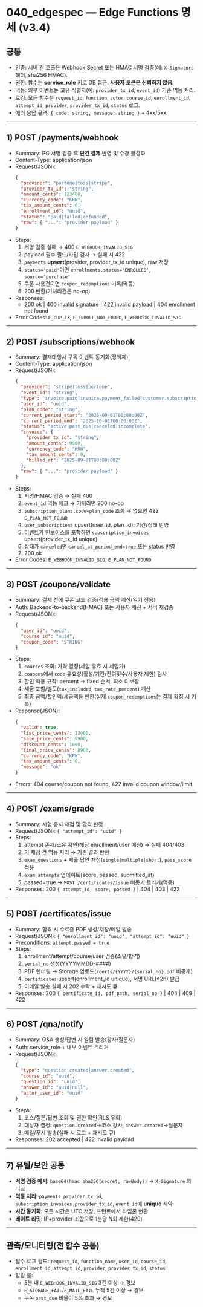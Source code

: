 # 040_edgespec — Edge Functions 명세 (v3.4)

## 공통
- 인증: 서버 간 호출은 Webhook Secret 또는 HMAC 서명 검증(예: `X-Signature` 헤더, sha256 HMAC).
- 권한: 함수는 **service_role** 키로 DB 접근. **사용자 토큰은 신뢰하지 않음**.
- 멱등: 외부 이벤트는 고유 식별자(예: `provider_tx_id`, `event_id`) 기준 멱등 처리.
- 로깅: 모든 함수는 `request_id`, `function`, `actor`, `course_id`, `enrollment_id`, `attempt_id`, `provider`, `provider_tx_id`, `status` 로그.
- 에러 응답 규격: `{ code: string, message: string }` + 4xx/5xx.

---

## 1) POST /payments/webhook
- Summary: PG 서명 검증 후 **단건 결제** 반영 및 수강 활성화
- Content-Type: application/json
- Request(JSON):
  ```json
  {
    "provider": "portone|toss|stripe",
    "provider_tx_id": "string",
    "amount_cents": 123400,
    "currency_code": "KRW",
    "tax_amount_cents": 0,
    "enrollment_id": "uuid",
    "status": "paid|failed|refunded",
    "raw": { "...": "provider payload" }
  }
  ```
- Steps:
  1) 서명 검증 실패 → 400 `E_WEBHOOK_INVALID_SIG`
  2) payload 필수 필드/타입 검사 → 실패 시 422
  3) `payments` **upsert**(provider, provider_tx_id unique), raw 저장
  4) `status='paid'`이면 `enrollments.status='ENROLLED'`, `source='purchase'`
  5) 쿠폰 사용건이면 `coupon_redemptions` 기록(멱등)
  6) 200 반환(기처리건은 no-op)
- Responses:
  - 200 ok | 400 invalid signature | 422 invalid payload | 404 enrollment not found
- Error Codes: `E_DUP_TX`, `E_ENROLL_NOT_FOUND`, `E_WEBHOOK_INVALID_SIG`

---

## 2) POST /subscriptions/webhook
- Summary: 결제대행사 구독 이벤트 동기화(정액제)
- Content-Type: application/json
- Request(JSON):
  ```json
  {
    "provider": "stripe|toss|portone",
    "event_id": "string",
    "type": "invoice.paid|invoice.payment_failed|customer.subscription.updated|customer.subscription.deleted",
    "user_id": "uuid",
    "plan_code": "string",
    "current_period_start": "2025-09-01T00:00:00Z",
    "current_period_end": "2025-10-01T00:00:00Z",
    "status": "active|past_due|canceled|incomplete",
    "invoice": {
      "provider_tx_id": "string",
      "amount_cents": 9900,
      "currency_code": "KRW",
      "tax_amount_cents": 0,
      "billed_at": "2025-09-01T00:00:00Z"
    },
    "raw": { "...": "provider payload" }
  }
  ```
- Steps:
  1) 서명/HMAC 검증 → 실패 400
  2) `event_id` 멱등 체크 → 기처리면 200 no-op
  3) `subscription_plans.code=plan_code` 조회 → 없으면 422 `E_PLAN_NOT_FOUND`
  4) `user_subscriptions` upsert(user_id, plan_id): 기간/상태 반영
  5) 이벤트가 인보이스를 포함하면 `subscription_invoices` upsert(provider_tx_id unique)
  6) 상태가 `canceled`면 `cancel_at_period_end=true` 또는 status 반영
  7) 200 ok
- Error Codes: `E_WEBHOOK_INVALID_SIG`, `E_PLAN_NOT_FOUND`

---

## 3) POST /coupons/validate
- Summary: 결제 전에 쿠폰 코드 검증/적용 금액 계산(읽기 전용)
- Auth: Backend-to-backend(HMAC) 또는 사용자 세션 + 서버 재검증
- Request(JSON):
  ```json
  {
    "user_id": "uuid",
    "course_id": "uuid",
    "coupon_code": "STRING"
  }
  ```
- Steps:
  1) `courses` 조회: 가격 결정(세일 유효 시 세일가)
  2) `coupons`에서 `code` 유효성(활성/기간/잔여횟수/사용자 제한) 검사
  3) 할인 적용 규칙: percent → fixed 순서, 최소 0 보장
  4) 세금 포함/별도(`tax_included`, `tax_rate_percent`) 계산
  5) 최종 금액/할인액/세금액을 반환(실제 `coupon_redemptions`는 결제 확정 시 기록)
- Response(JSON):
  ```json
  {
    "valid": true,
    "list_price_cents": 12000,
    "sale_price_cents": 9900,
    "discount_cents": 1000,
    "final_price_cents": 8900,
    "currency_code": "KRW",
    "tax_amount_cents": 0,
    "message": "ok"
  }
  ```
- Errors: 404 course/coupon not found, 422 invalid coupon window/limit

---

## 4) POST /exams/grade
- Summary: 시험 응시 채점 및 합격 판정
- Request(JSON): `{ "attempt_id": "uuid" }`
- Steps:
  1) attempt 존재/소유 확인(해당 enrollment/user 매칭) → 실패 404/403
  2) 기 채점 건 멱등 처리 → 기존 결과 반환
  3) `exam_questions` + 제출 답안 채점(`single|multiple|short`), `pass_score` 적용
  4) `exam_attempts` 업데이트(score, passed, submitted_at)
  5) passed=true → `POST /certificates/issue` 비동기 트리거(멱등)
- Responses: 200 `{ attempt_id, score, passed }` | 404 | 403 | 422

---

## 5) POST /certificates/issue
- Summary: 합격 시 수료증 PDF 생성/저장/메일 발송
- Request(JSON): `{ "enrollment_id": "uuid", "attempt_id": "uuid" }`
- Preconditions: `attempt.passed = true`
- Steps:
  1) enrollment/attempt/course/user 검증(소유/합격)
  2) `serial_no` 생성(YYYYMMDD-####)
  3) PDF 렌더링 → Storage 업로드(`/certs/{YYYY}/{serial_no}.pdf` 비공개)
  4) `certificates` upsert(enrollment_id unique), 서명 URL(≤2h) 발급
  5) 이메일 발송 실패 시 202 수락 + 재시도 큐
- Responses: 200 `{ certificate_id, pdf_path, serial_no }` | 404 | 409 | 422

---

## 6) POST /qna/notify
- Summary: Q&A 생성/답변 시 알림 발송(강사/질문자)
- Auth: service_role + 내부 이벤트 트리거
- Request(JSON):
  ```json
  {
    "type": "question.created|answer.created",
    "course_id": "uuid",
    "question_id": "uuid",
    "answer_id": "uuid|null",
    "actor_user_id": "uuid"
  }
  ```
- Steps:
  1) 코스/질문/답변 조회 및 권한 확인(RLS 우회)
  2) 대상자 결정: `question.created`→코스 강사, `answer.created`→질문자
  3) 메일/푸시 발송(실패 시 로그 + 재시도 큐)
- Responses: 202 accepted | 422 invalid payload

---

## 7) 유틸/보안 공통
- **서명 검증 예시**: `base64(hmac_sha256(secret, rawBody))` → `X-Signature` 와 비교
- **멱등 처리**: `payments.provider_tx_id`, `subscription_invoices.provider_tx_id`, `event_id`에 **unique** 제약
- **시간 동기화**: 모든 시간은 UTC 저장, 프런트에서 타임존 변환
- **레이트 리밋**: IP+provider 조합으로 1분당 N회 제한(429)

---

## 관측/모니터링(전 함수 공통)
- 필수 로그 필드: `request_id`, `function_name`, `user_id`, `course_id`, `enrollment_id`, `attempt_id`, `provider`, `provider_tx_id`, `status`
- 알람 룰:
  - 5분 내 `E_WEBHOOK_INVALID_SIG` 3건 이상 → 경보
  - `E_STORAGE_FAIL`/`E_MAIL_FAIL` 누적 5건 이상 → 경보
  - 구독 `past_due` 비율이 5% 초과 → 경보